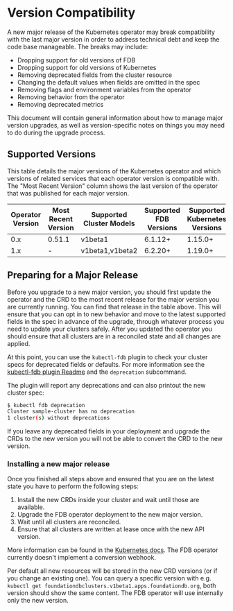 # Version Compatibility

A new major release of the Kubernetes operator may break compatibility with the
last major version in order to address technical debt and keep the code base
manageable. The breaks may include:

* Dropping support for old versions of FDB
* Dropping support for old versions of Kubernetes
* Removing deprecated fields from the cluster resource
* Changing the default values when fields are omitted in the spec
* Removing flags and environment variables from the operator
* Removing behavior from the operator
* Removing deprecated metrics

This document will contain general information about how to manage major version
upgrades, as well as version-specific notes on things you may need to do during
the upgrade process.

## Supported Versions

This table details the major versions of the Kubernetes operator and which
versions of related services that each operator version is compatible with. The
"Most Recent Version" column shows the last version of the operator that was
published for each major version.

| Operator Version | Most Recent Version | Supported Cluster Models | Supported FDB Versions | Supported Kubernetes Versions |
|------------------|---------------------|--------------------------|------------------------|-------------------------------|
| 0.x              | 0.51.1              | v1beta1                  | 6.1.12+                | 1.15.0+                       |
| 1.x              | -                   | v1beta1,v1beta2          | 6.2.20+                | 1.19.0+                       |

## Preparing for a Major Release

Before you upgrade to a new major version, you should first update the operator
and the CRD to the most recent release for the major version you are currently
running. You can find that release in the table above. This will ensure that you
can opt in to new behavior and move to the latest supported fields in the spec
in advance of the upgrade, through whatever process you need to update your
clusters safely.
After you updated the operator you should ensure that all clusters are in a reconciled state and all changes are applied.


At this point, you can use the `kubectl-fdb` plugin to check your cluster specs for deprecated fields or defaults.
For more information see the [kubectl-fdb plugin Readme](../kubectl-fdb/Readme.md) and the `deprecation` subcommand.

The plugin will report any deprecations and can also printout the new cluster spec:

```bash
$ kubectl fdb deprecation
Cluster sample-cluster has no deprecation
1 cluster(s) without deprecations
```

If you leave any deprecated fields in your deployment and upgrade the CRDs to the new version you will not be able to convert the CRD to the new version.

### Installing a new major release

Once you finished all steps above and ensured that you are on the latest state you have to perform the following steps:

1. Install the new CRDs inside your cluster and wait until those are available.
2. Upgrade the FDB operator deployment to the new major version.
3. Wait until all clusters are reconciled.
4. Ensure that all clusters are written at lease once with the new API version.

More information can be found in the [Kubernetes docs](https://kubernetes.io/docs/tasks/extend-kubernetes/custom-resources/custom-resource-definition-versioning/#before-you-begin).
The FDB operator currently doesn't implement a conversion webhook.

Per default all new resources will be stored in the new CRD versions (or if you change an existing one).
You can query a specific version with e.g. `kubectl get foundationdbclusters.v1beta1.apps.foundationdb.org`, both version should show the same content.
The FDB operator will use internally only the new version.
